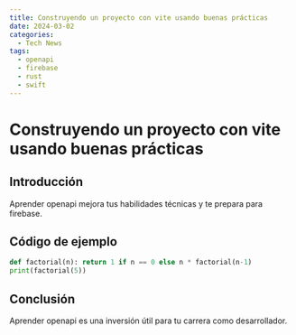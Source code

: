 ```yaml
---
title: Construyendo un proyecto con vite usando buenas prácticas
date: 2024-03-02
categories:
  - Tech News
tags:
  - openapi
  - firebase
  - rust
  - swift
---
```


# Construyendo un proyecto con vite usando buenas prácticas

## Introducción

Aprender openapi mejora tus habilidades técnicas y te prepara para firebase.

## Código de ejemplo

```python
def factorial(n): return 1 if n == 0 else n * factorial(n-1)
print(factorial(5))
```

## Conclusión

Aprender openapi es una inversión útil para tu carrera como desarrollador.